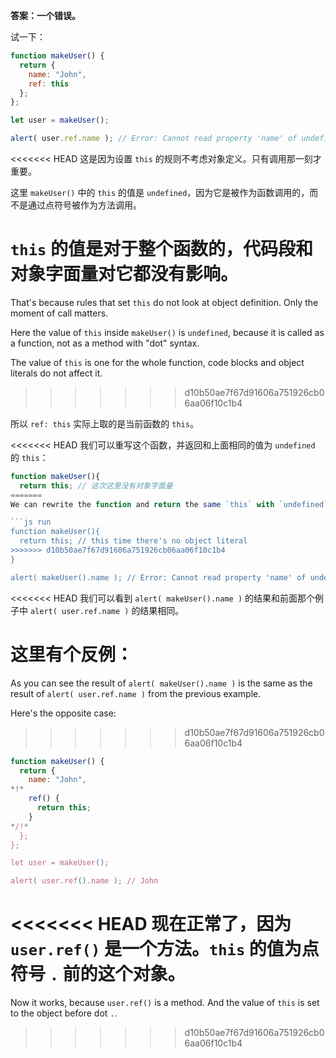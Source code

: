 **答案：一个错误。**

试一下：
```js run
function makeUser() {
  return {
    name: "John",
    ref: this
  };
};

let user = makeUser();

alert( user.ref.name ); // Error: Cannot read property 'name' of undefined
```

<<<<<<< HEAD
这是因为设置 `this` 的规则不考虑对象定义。只有调用那一刻才重要。

这里 `makeUser()` 中的 `this` 的值是 `undefined`，因为它是被作为函数调用的，而不是通过点符号被作为方法调用。

`this` 的值是对于整个函数的，代码段和对象字面量对它都没有影响。
=======
That's because rules that set `this` do not look at object definition. Only the moment of call matters.

Here the value of `this` inside `makeUser()` is `undefined`, because it is called as a function, not as a method with "dot" syntax.

The value of `this` is one for the whole function, code blocks and object literals do not affect it.
>>>>>>> d10b50ae7f67d91606a751926cb06aa06f10c1b4

所以 `ref: this` 实际上取的是当前函数的 `this`。

<<<<<<< HEAD
我们可以重写这个函数，并返回和上面相同的值为 `undefined` 的 `this`：

```js run
function makeUser(){
  return this; // 这次这里没有对象字面量
=======
We can rewrite the function and return the same `this` with `undefined` value: 

```js run
function makeUser(){
  return this; // this time there's no object literal
>>>>>>> d10b50ae7f67d91606a751926cb06aa06f10c1b4
}

alert( makeUser().name ); // Error: Cannot read property 'name' of undefined
```
<<<<<<< HEAD
我们可以看到 `alert( makeUser().name )` 的结果和前面那个例子中 `alert( user.ref.name )` 的结果相同。

这里有个反例：
=======
As you can see the result of `alert( makeUser().name )` is the same as the result of `alert( user.ref.name )` from the previous example.

Here's the opposite case:
>>>>>>> d10b50ae7f67d91606a751926cb06aa06f10c1b4

```js run
function makeUser() {
  return {
    name: "John",
*!*
    ref() {
      return this;
    }
*/!*
  };
};

let user = makeUser();

alert( user.ref().name ); // John
```

<<<<<<< HEAD
现在正常了，因为 `user.ref()` 是一个方法。`this` 的值为点符号 `.` 前的这个对象。
=======
Now it works, because `user.ref()` is a method. And the value of `this` is set to the object before dot `.`.
>>>>>>> d10b50ae7f67d91606a751926cb06aa06f10c1b4

